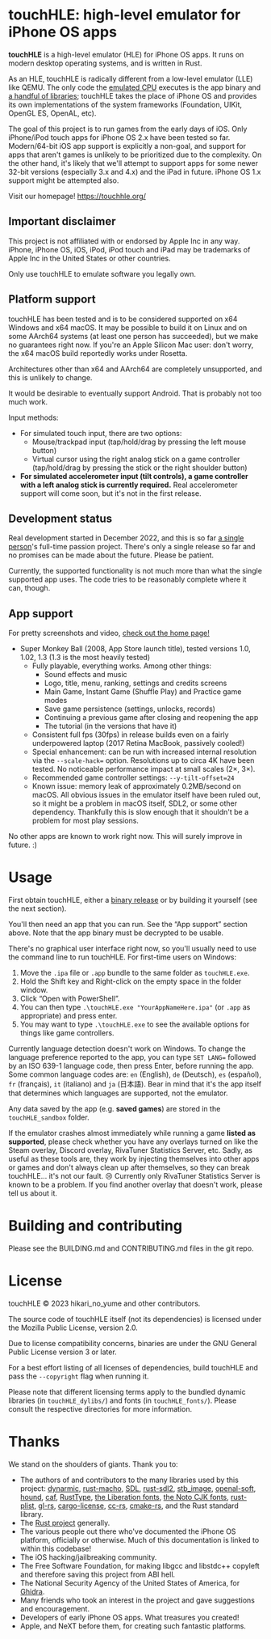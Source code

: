 # touchHLE: high-level emulator for iPhone OS apps

**touchHLE** is a high-level emulator (HLE) for iPhone OS apps. It runs on modern desktop operating systems, and is written in Rust.

As an HLE, touchHLE is radically different from a low-level emulator (LLE) like QEMU. The only code the [emulated CPU](https://github.com/merryhime/dynarmic) executes is the app binary and [a handful of libraries](touchHLE_dylibs/); touchHLE takes the place of iPhone OS and provides its own implementations of the system frameworks (Foundation, UIKit, OpenGL ES, OpenAL, etc).

The goal of this project is to run games from the early days of iOS. Only iPhone/iPod touch apps for iPhone OS 2.x have been tested so far. Modern/64-bit iOS app support is explicitly a non-goal, and support for apps that aren't games is unlikely to be prioritized due to the complexity. On the other hand, it's likely that we'll attempt to support apps for some newer 32-bit versions (especially 3.x and 4.x) and the iPad in future. iPhone OS 1.x support might be attempted also.

Visit our homepage! <https://touchhle.org/>

## Important disclaimer

This project is not affiliated with or endorsed by Apple Inc in any way. iPhone, iPhone OS, iOS, iPod, iPod touch and iPad may be trademarks of Apple Inc in the United States or other countries.

Only use touchHLE to emulate software you legally own.

## Platform support

touchHLE has been tested and is to be considered supported on x64 Windows and x64 macOS. It may be possible to build it on Linux and on some AArch64 systems (at least one person has succeeded), but we make no guarantees right now. If you're an Apple Silicon Mac user: don't worry, the x64 macOS build reportedly works under Rosetta.

Architectures other than x64 and AArch64 are completely unsupported, and this is unlikely to change.

It would be desirable to eventually support Android. That is probably not too much work.

Input methods:

- For simulated touch input, there are two options:
  - Mouse/trackpad input (tap/hold/drag by pressing the left mouse button)
  - Virtual cursor using the right analog stick on a game controller (tap/hold/drag by pressing the stick or the right shoulder button)
- **For simulated accelerometer input (tilt controls), a game controller with a left analog stick is currently required.** Real accelerometer support will come soon, but it's not in the first release.

## Development status

Real development started in December 2022, and this is so far [a single person](https://hikari.noyu.me/)'s full-time passion project. There's only a single release so far and no promises can be made about the future. Please be patient.

Currently, the supported functionality is not much more than what the single supported app uses. The code tries to be reasonably complete where it can, though.

## App support

For pretty screenshots and video, [check out the home page!](https://touchhle.org/)

- Super Monkey Ball (2008, App Store launch title), tested versions 1.0, 1.02, 1.3 (1.3 is the most heavily tested)
  - Fully playable, everything works. Among other things:
    - Sound effects and music
    - Logo, title, menu, ranking, settings and credits screens
    - Main Game, Instant Game (Shuffle Play) and Practice game modes
    - Save game persistence (settings, unlocks, records)
    - Continuing a previous game after closing and reopening the app
    - The tutorial (in the versions that have it)
  - Consistent full fps (30fps) in release builds even on a fairly underpowered laptop (2017 Retina MacBook, passively cooled!)
  - Special enhancement: can be run with increased internal resolution via the `--scale-hack=` option. Resolutions up to circa 4K have been tested. No noticeable performance impact at small scales (2×, 3×).
  - Recommended game controller settings: `--y-tilt-offset=24`
  - Known issue: memory leak of approximately 0.2MB/second on macOS. All obvious issues in the emulator itself have been ruled out, so it might be a problem in macOS itself, SDL2, or some other dependency. Thankfully this is slow enough that it shouldn't be a problem for most play sessions.

No other apps are known to work right now. This will surely improve in future. :)

# Usage

First obtain touchHLE, either a [binary release](https://github.com/hikari-no-yume/touchHLE/releases) or by building it yourself (see the next section).

You'll then need an app that you can run. See the “App support” section above. Note that the app binary must be decrypted to be usable.

There's no graphical user interface right now, so you'll usually need to use the command line to run touchHLE. For first-time users on Windows:

1. Move the `.ipa` file or `.app` bundle to the same folder as `touchHLE.exe`.
2. Hold the Shift key and Right-click on the empty space in the folder window.
3. Click “Open with PowerShell”.
4. You can then type `.\touchHLE.exe "YourAppNameHere.ipa"` (or `.app` as appropriate) and press enter.
5. You may want to type `.\touchHLE.exe` to see the available options for things like game controllers.

Currently language detection doesn't work on Windows. To change the language preference reported to the app, you can type `SET LANG=` followed by an ISO 639-1 language code, then press Enter, before running the app. Some common language codes are: `en` (English), `de` (Deutsch), `es` (español), `fr` (français), `it` (italiano) and `ja` (日本語). Bear in mind that it's the app itself that determines which languages are supported, not the emulator.

Any data saved by the app (e.g. **saved games**) are stored in the `touchHLE_sandbox` folder.

If the emulator crashes almost immediately while running a game **listed as supported**, please check whether you have any overlays turned on like the Steam overlay, Discord overlay, RivaTuner Statistics Server, etc. Sadly, as useful as these tools are, they work by injecting themselves into other apps or games and don't always clean up after themselves, so they can break touchHLE… it's not our fault. 😢 Currently only RivaTuner Statistics Server is known to be a problem. If you find another overlay that doesn't work, please tell us about it.

# Building and contributing

Please see the BUILDING.md and CONTRIBUTING.md files in the git repo.

# License

touchHLE © 2023 hikari\_no\_yume and other contributors.

The source code of touchHLE itself (not its dependencies) is licensed under the Mozilla Public License, version 2.0.

Due to license compatibility concerns, binaries are under the GNU General Public License version 3 or later.

For a best effort listing of all licenses of dependencies, build touchHLE and pass the `--copyright` flag when running it.

Please note that different licensing terms apply to the bundled dynamic libraries (in `touchHLE_dylibs/`) and fonts (in `touchHLE_fonts/`). Please consult the respective directories for more information.

# Thanks

We stand on the shoulders of giants. Thank you to:

* The authors of and contributors to the many libraries used by this project: [dynarmic](https://github.com/merryhime/dynarmic), [rust-macho](https://github.com/flier/rust-macho), [SDL](https://libsdl.org/), [rust-sdl2](https://github.com/Rust-SDL2/rust-sdl2), [stb\_image](https://github.com/nothings/stb), [openal-soft](https://github.com/kcat/openal-soft), [hound](https://github.com/ruuda/hound), [caf](https://github.com/rustaudio/caf), [RustType](https://gitlab.redox-os.org/redox-os/rusttype), [the Liberation fonts](https://github.com/liberationfonts/liberation-fonts), [the Noto CJK fonts](https://github.com/googlefonts/noto-cjk), [rust-plist](https://github.com/ebarnard/rust-plist), [gl-rs](https://github.com/brendanzab/gl-rs), [cargo-license](https://github.com/onur/cargo-license), [cc-rs](https://github.com/rust-lang/cc-rs), [cmake-rs](https://github.com/rust-lang/cmake-rs), and the Rust standard library.
* The [Rust project](https://www.rust-lang.org/) generally.
* The various people out there who've documented the iPhone OS platform, officially or otherwise. Much of this documentation is linked to within this codebase!
* The iOS hacking/jailbreaking community.
* The Free Software Foundation, for making libgcc and libstdc++ copyleft and therefore saving this project from ABI hell.
* The National Security Agency of the United States of America, for [Ghidra](https://ghidra-sre.org/).
* Many friends who took an interest in the project and gave suggestions and encouragement.
* Developers of early iPhone OS apps. What treasures you created!
* Apple, and NeXT before them, for creating such fantastic platforms.

